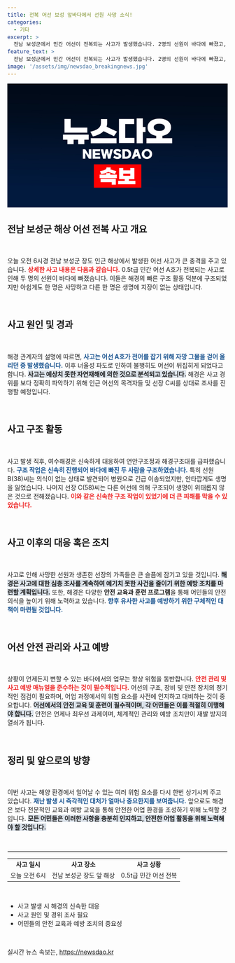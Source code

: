 ```yaml
---
title: 전복 어선 보성 앞바다에서 선원 사망 소식!
categories:
  - 기타
excerpt: >
  전남 보성군에서 민간 어선이 전복되는 사고가 발생했습니다. 2명의 선원이 바다에 빠졌고, 안타깝게도 1명은 숨졌습니다. 해경은 사고 원인을 조사 중입니다. 자세한 상황이 궁금하다면 클릭하세요!
feature_text: >
  전남 보성군에서 민간 어선이 전복되는 사고가 발생했습니다. 2명의 선원이 바다에 빠졌고, 안타깝게도 1명은 숨졌습니다. 해경은 사고 원인을 조사 중입니다. 자세한 상황이 궁금하다면 클릭하세요!
image: '/assets/img/newsdao_breakingnews.jpg'
---
```


<p><img src="/assets/img/newsdao_breakingnews.jpg" alt="pcversion 속보" /></p>

<h2 data-ke-size="size26">전남 보성군 해상 어선 전복 사고 개요</h2>

<p data-ke-size="size16">&nbsp;</p>

<p>오늘 오전 6시경 전남 보성군 장도 인근 해상에서 발생한 어선 사고가 큰 충격을 주고 있습니다. <b><span style="color: #ee2323;">상세한 사고 내용은 다음과 같습니다.</span></b> 0.5t급 민간 어선 A호가 전복되는 사고로 인해 두 명의 선원이 바다에 빠졌습니다. 이들은 해경의 빠른 구조 활동 덕분에 구조되었지만 아쉽게도 한 명은 사망하고 다른 한 명은 생명에 지장이 없는 상태입니다. </p>

<p data-ke-size="size16">&nbsp;</p>

<h2 data-ke-size="size26">사고 원인 및 경과</h2>

<p data-ke-size="size16">&nbsp;</p>

<p>해경 관계자의 설명에 따르면, <b><span style="color: #1a5490;">사고는 어선 A호가 전어를 잡기 위해 자망 그물을 걷어 올리던 중 발생했습니다.</span></b> 이후 너울성 파도로 인하여 불행히도 어선이 뒤집히게 되었다고 합니다. <b><span style="background-color: #21538527;">사고는 예상치 못한 자연재해에 의한 것으로 분석되고 있습니다.</span></b> 해경은 사고 경위를 보다 정확히 파악하기 위해 인근 어선의 목격자들 및 선장 C씨를 상대로 조사를 진행할 예정입니다.</p>

<p data-ke-size="size16">&nbsp;</p>

<h2 data-ke-size="size26">사고 구조 활동</h2>

<p data-ke-size="size16">&nbsp;</p>

<p>사고 발생 직후, 여수해경은 신속하게 대응하여 연안구조정과 해경구조대를 급파했습니다. <b><span style="color: #1a5490;">구조 작업은 신속히 진행되어 바다에 빠진 두 사람을 구조하였습니다.</span></b> 특히 선원 B(38)씨는 의식이 없는 상태로 발견되어 병원으로 긴급 이송되었지만, 안타깝게도 생명을 잃었습니다. 나머지 선장 C(58)씨는 다른 어선에 의해 구조되어 생명이 위태롭지 않은 것으로 전해졌습니다. <b><span style="color: #ee2323;">이와 같은 신속한 구조 작업이 있었기에 더 큰 피해를 막을 수 있었습니다.</span></b></p>

<p data-ke-size="size16">&nbsp;</p>

<h2 data-ke-size="size26">사고 이후의 대응 혹은 조치</h2>

<p data-ke-size="size16">&nbsp;</p>

<p>사고로 인해 사망한 선원과 생존한 선장의 가족들은 큰 슬픔에 잠기고 있을 것입니다. <b><span style="background-color: #21538527;">해경은 사고에 대한 심층 조사를 계속하여 예기치 못한 사건을 줄이기 위한 예방 조치를 마련할 계획입니다.</span></b> 또한, 해경은 다양한 <b>안전 교육과 훈련 프로그램</b>을 통해 어민들의 안전 의식을 높이기 위해 노력하고 있습니다. <b><span style="color: #1a5490;">향후 유사한 사고를 예방하기 위한 구체적인 대책이 마련될 것입니다.</span></b></p>

<p data-ke-size="size16">&nbsp;</p>

<h2 data-ke-size="size26">어선 안전 관리와 사고 예방</h2>

<p data-ke-size="size16">&nbsp;</p>

<p>상황이 언제든지 변할 수 있는 바다에서의 업무는 항상 위험을 동반합니다. <b><span style="color: #ee2323;">안전 관리 및 사고 예방 매뉴얼을 준수하는 것이 필수적입니다.</span></b> 어선의 구조, 장비 및 안전 장치의 정기적인 점검이 필요하며, 어업 과정에서의 위험 요소를 사전에 인지하고 대비하는 것이 중요합니다. <b><span style="background-color: #21538527;">어선에서의 안전 교육 및 훈련이 필수적이며, 각 어민들은 이를 적절히 이행해야 합니다.</span></b> 안전은 언제나 최우선 과제이며, 체계적인 관리와 예방 조치만이 재발 방지의 열쇠가 됩니다. </p>

<p data-ke-size="size16">&nbsp;</p>

<h2 data-ke-size="size26">정리 및 앞으로의 방향</h2>

<p data-ke-size="size16">&nbsp;</p>

<p>이번 사고는 해양 환경에서 일어날 수 있는 여러 위험 요소를 다시 한번 상기시켜 주고 있습니다. <b><span style="color: #1a5490;">재난 발생 시 즉각적인 대처가 얼마나 중요한지를 보여줍니다.</span></b> 앞으로도 해경은 보다 전문적인 교육과 예방 교육을 통해 안전한 어업 환경을 조성하기 위해 노력할 것입니다. <b><span style="background-color: #21538527;">모든 어민들은 이러한 사항을 충분히 인지하고, 안전한 어업 활동을 위해 노력해야 할 것입니다.</span></b> </p>

<p data-ke-size="size16">&nbsp;</p>

<hr style="border: 1px solid #e0e0e0;"/>

<table style="width: 100%;">
    <tr>
        <td style="text-align: center; height: 17px;"><b>사고 일시</b></td>
        <td style="text-align: center; height: 17px;"><b>사고 장소</b></td>
        <td style="text-align: center; height: 17px;"><b>사고 상황</b></td>
    </tr>
    <tr>
        <td style="text-align: center; height: 17px;">오늘 오전 6시</td>
        <td style="text-align: center; height: 17px;">전남 보성군 장도 앞 해상</td>
        <td style="text-align: center; height: 17px;">0.5t급 민간 어선 전복</td>
    </tr>
</table>

<p data-ke-size="size16">&nbsp;</p>

<ul>
    <li>사고 발생 시 해경의 신속한 대응</li>
    <li>사고 원인 및 경위 조사 필요</li>
    <li>어민들의 안전 교육과 예방 조치의 중요성</li>
</ul>

<p data-ke-size="size16">&nbsp;</p>
실시간 뉴스 속보는, <a href="https://newsdao.kr" rel="dofollow">https://newsdao.kr</a>


